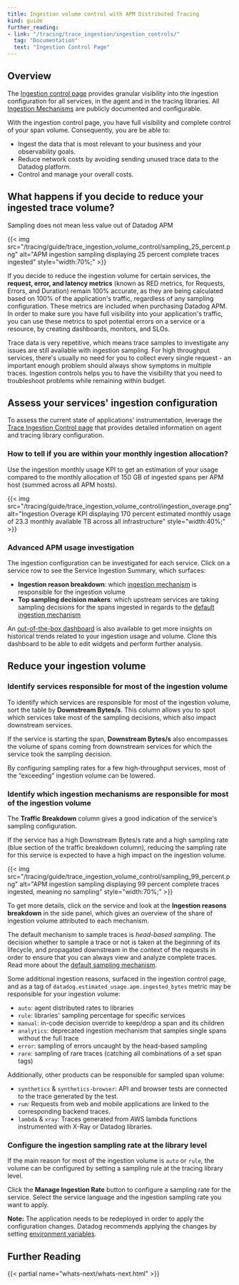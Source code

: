 ```yaml
---
title: Ingestion volume control with APM Distributed Tracing
kind: guide
further_reading:
- link: "/tracing/trace_ingestion/ingestion_controls/"
  tag: "Documentation"
  text: "Ingestion Control Page"
---
```


## Overview

The [Ingestion control page][1] provides granular visibility into the ingestion configuration for all services, in the agent and in the tracing libraries. All [Ingestion Mechanisms][2] are publicly documented and configurable.

With the ingestion control page, you have full visibility and complete control of your span volume. Consequently, you are be able to:
- Ingest the data that is most relevant to your business and your observability goals.
- Reduce network costs by avoiding sending unused trace data to the Datadog platform.
- Control and manage your overall costs.


## What happens if you decide to reduce your ingested trace volume?

Sampling does not mean less value out of Datadog APM

{{< img src="/tracing/guide/trace_ingestion_volume_control/sampling_25_percent.png" alt="APM ingestion sampling displaying 25 percent complete traces ingested" style="width:70%;" >}}

If you decide to reduce the ingestion volume for certain services, the **request, error, and latency metrics** (known as RED metrics, for Requests, Errors, and Duration) remain 100% accurate, as they are being calculated based on 100% of the application's traffic, regardless of any sampling configuration. These metrics are included when purchasing Datadog APM. In order to make sure you have full visibility into your application's traffic, you can use these metrics to spot potential errors on a service or a resource, by creating dashboards, monitors, and SLOs.

Trace data is very repetitive, which means trace samples to investigate any issues are still available with ingestion sampling. For high throughput services, there's usually no need for you to collect every single request - an important enough problem should always show symptoms in multiple traces. Ingestion controls helps you to have the visibility that you need to troubleshoot problems while remaining within budget.

## Assess your services' ingestion configuration

To assess the current state of applications' instrumentation, leverage the [Trace Ingestion Control page][1] that provides detailed information on agent and tracing library configuration.



### How to tell if you are within your monthly ingestion allocation?

Use the ingestion monthly usage KPI to get an estimation of your usage compared to the monthly allocation of 150 GB of ingested spans per APM host (summed across all APM hosts).

{{< img src="/tracing/guide/trace_ingestion_volume_control/ingestion_overage.png" alt="Ingestion Overage KPI displaying 170 percent estimated monthly usage of 23.3 monthly available TB across all infrastructure" style="width:40%;" >}}

### Advanced APM usage investigation

The ingestion configuration can be investigated for each service. Click on a service row to see the Service Ingestion Summary, which surfaces:
- **Ingestion reason breakdown**: which [ingestion mechanism][2] is responsible for the ingestion volume
- **Top sampling decision makers**: which upstream services are taking sampling decisions for the spans ingested in regards to the [default ingestion mechanism][3]

An [out-of-the-box dashboard][4] is also available to get more insights on historical trends related to your ingestion usage and volume. Clone this dashboard to be able to edit widgets and perform further analysis.

## Reduce your ingestion volume

### Identify services responsible for most of the ingestion volume

To identify which services are responsible for most of the ingestion volume, sort the table by **Downstream Bytes/s**. This column allows you to spot which services take most of the sampling decisions, which also impact downstream services.

If the service is starting the span, **Downstream Bytes/s** also encompasses the volume of spans coming from downstream services for which the service took the sampling decision.

By configuring sampling rates for a few high-throughput services, most of the “exceeding” ingestion volume can be lowered.

### Identify which ingestion mechanisms are responsible for most of the ingestion volume

The **Traffic Breakdown** column gives a good indication of the service's sampling configuration.

If the service has a high Downstream Bytes/s rate and a high sampling rate (blue section of the traffic breakdown column), reducing the sampling rate for this service is expected to have a high impact on the ingestion volume.

{{< img src="/tracing/guide/trace_ingestion_volume_control/sampling_99_percent.png" alt="APM ingestion sampling displaying 99 percent complete traces ingested, meaning no sampling" style="width:70%;" >}}

To get more details, click on the service and look at the **Ingestion reasons breakdown** in the side panel, which gives an overview of the share of ingestion volume attributed to each mechanism.

The default mechanism to sample traces is _head-based sampling_. The decision whether to sample a trace or not is taken at the beginning of its lifecycle, and propagated downstream in the context of the requests in order to ensure that you can always view and analyze complete traces. Read more about the [default sampling mechanism][3].

Some additional ingestion reasons, surfaced in the ingestion control page, and as a tag of `datadog.estimated_usage.apm.ingested_bytes` metric may be responsible for your ingestion volume:

- `auto`: agent distributed rates to libraries
- `rule`: libraries' sampling percentage for specific services
- `manual`: in-code decision override to keep/drop a span and its children
- `analytics`: deprecated ingestion mechanism that samples single spans without the full trace
- `error`: sampling of errors uncaught by the head-based sampling
- `rare`: sampling of rare traces (catching all combinations of a set span tags)

Additionally, other products can be responsible for sampled span volume:

- `synthetics` & `synthetics-browser`: API and browser tests are connected to the trace generated by the test.
- `rum`: Requests from web and mobile applications are linked to the corresponding backend traces.
- `lambda` & `xray`: Traces generated from AWS lambda functions instrumented with X-Ray or Datadog libraries.

### Configure the ingestion sampling rate at the library level

If the main reason for most of the ingestion volume is `auto` or `rule`, the volume can be configured by setting a sampling rule at the tracing library level.

Click the **Manage Ingestion Rate** button to configure a sampling rate for the service. Select the service language and the ingestion sampling rate you want to apply.

**Note:** The application needs to be redeployed in order to apply the configuration changes. Datadog recommends applying the changes by setting [environment variables][5].


## Further Reading

{{< partial name="whats-next/whats-next.html" >}}

[1]: /tracing/trace_ingestion/ingestion_controls
[2]: /tracing/trace_ingestion/mechanisms
[3]: /tracing/trace_ingestion/mechanisms/#head-based-default-mechanism
[4]: /tracing/trace_retention/usage_metrics/
[5]: /tracing/trace_ingestion/mechanisms/?tab=environmentvariables#in-tracing-libraries-user-defined-rules

